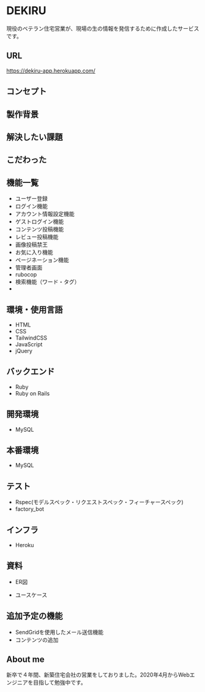 # DEKIRU
現役のベテラン住宅営業が、現場の生の情報を発信するために作成したサービスです。

## URL
https://dekiru-app.herokuapp.com/

## コンセプト

## 製作背景

## 解決したい課題

## こだわった




## 機能一覧
- ユーザー登録
- ログイン機能
- アカウント情報設定機能
- ゲストログイン機能
- コンテンツ投稿機能
- レビュー投稿機能
- 画像投稿禁王
- お気に入り機能
- ページネーション機能
- 管理者画面
- rubocop
- 検索機能（ワード・タグ）
- 

## 環境・使用言語
- HTML
- CSS
- TailwindCSS
- JavaScript
- jQuery

## バックエンド
- Ruby
- Ruby on Rails

## 開発環境
- MySQL

## 本番環境
- MySQL

## テスト
- Rspec(モデルスペック・リクエストスペック・フィーチャースペック)
- factory_bot

## インフラ
- Heroku

## 資料
- ER図

- ユースケース

## 追加予定の機能
- SendGridを使用したメール送信機能
- コンテンツの追加

## About me
新卒で４年間、新築住宅会社の営業をしておりました。2020年4月からWebエンジニアを目指して勉強中です。
